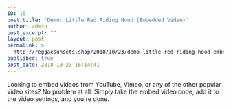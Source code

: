 ```yaml
---
ID: 15
post_title: 'Demo: Little Red Riding Hood (Embedded Video)'
author: admin
post_excerpt: ""
layout: post
permalink: >
  http://reggaesunsets.shop/2018/10/23/demo-little-red-riding-hood-embedded-video/
published: true
post_date: 2018-10-23 16:14:41
---
```

<p>Looking to embed videos from YouTube, Vimeo, or any of the other popular video sites? No problem at all. Simply take the embed video code, add it to the video settings, and you're done.</p>